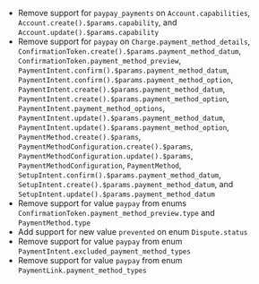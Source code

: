 * Remove support for `paypay_payments` on `Account.capabilities`, `Account.create().$params.capability`, and `Account.update().$params.capability`
* Remove support for `paypay` on `Charge.payment_method_details`, `ConfirmationToken.create().$params.payment_method_datum`, `ConfirmationToken.payment_method_preview`, `PaymentIntent.confirm().$params.payment_method_datum`, `PaymentIntent.confirm().$params.payment_method_option`, `PaymentIntent.create().$params.payment_method_datum`, `PaymentIntent.create().$params.payment_method_option`, `PaymentIntent.payment_method_options`, `PaymentIntent.update().$params.payment_method_datum`, `PaymentIntent.update().$params.payment_method_option`, `PaymentMethod.create().$params`, `PaymentMethodConfiguration.create().$params`, `PaymentMethodConfiguration.update().$params`, `PaymentMethodConfiguration`, `PaymentMethod`, `SetupIntent.confirm().$params.payment_method_datum`, `SetupIntent.create().$params.payment_method_datum`, and `SetupIntent.update().$params.payment_method_datum`
* Remove support for value `paypay` from enums `ConfirmationToken.payment_method_preview.type` and `PaymentMethod.type`
* Add support for new value `prevented` on enum `Dispute.status`
* Remove support for value `paypay` from enum `PaymentIntent.excluded_payment_method_types`
* Remove support for value `paypay` from enum `PaymentLink.payment_method_types`